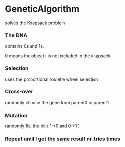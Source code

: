 # GeneticAlgorithm
solves the Knapsack problem

### The DNA
contains 0s and 1s.

0 means the object i is not included in the knapsack

### Selection
uses the proportional roulette wheel selection

### Cross-over
randomly choose the gene from parent0 or parent1

### Mutation
randomly flip the bit ( 1->0 and 0->1 )

### Repeat until I get the same result nr_tries times

